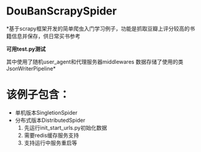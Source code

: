 # DouBanScrapySpider

*基于scrapy框架开发的简单爬虫入门学习例子，功能是抓取豆瓣上评分较高的书籍信息并保存，供日常买书参考

**可用test.py测试**

其中使用了随机user_agent和代理服务器middlewares
数据存储了使用的类JsonWriterPipeline*

# 该例子包含：
- 单机版本SingletionSpider
- 分布式版本DistributedSpider
  1. 先运行init_start_urls.py初始化数据
  2. 需要redis缓存服务支持
  3. 支持运行中服务重启等

